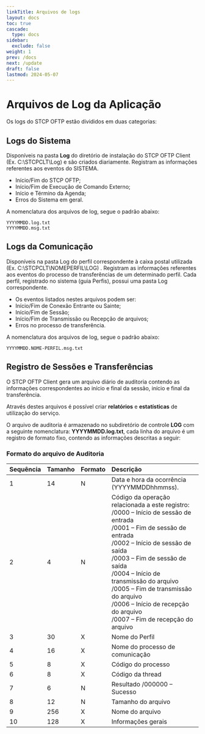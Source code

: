 ```yaml
---
linkTitle: Arquivos de logs 
layout: docs
toc: true
cascade:
  type: docs
sidebar:
  exclude: false
weight: 1
prev: /docs
next: /update
draft: false
lastmod: 2024-05-07
---
```

# Arquivos de Log da Aplicação

Os logs do STCP OFTP estão divididos em duas categorias:

## Logs do Sistema

Disponíveis na pasta **Log** do diretório de instalação do STCP OFTP Client (Ex. C:\STCPCLT\Log) e são criados diariamente. Registram as informações referentes aos eventos do SISTEMA.

- Início/Fim do STCP OFTP;
- Início/Fim de Execução de Comando Externo;
- Início e Término da Agenda;
- Erros do Sistema em geral.

A nomenclatura dos arquivos de log, segue o padrão abaixo:

```
YYYYMMDD.log.txt
YYYYMMDD.msg.txt
```

## Logs da Comunicação

Disponíveis na pasta Log do perfil correspondente à caixa postal utilizada (Ex. C:\STCPCLT\NOMEPERFIL\LOG) . Registram as informações referentes aos eventos do processo de transferências de um determinado perfil. Cada perfil, registrado no sistema (guia Perfis), possui uma pasta Log correspondente.

- Os eventos listados nestes arquivos podem ser:
- Início/Fim de Conexão Entrante ou Sainte;
- Início/Fim de Sessão;
- Início/Fim de Transmissão ou Recepção de arquivos;
- Erros no processo de transferência.

A nomenclatura dos arquivos de log, segue o padrão abaixo:

```
YYYYMMDD.NOME-PERFIL.msg.txt
```

## Registro de Sessões e Transferências

O STCP OFTP Client gera um arquivo diário de auditoria contendo as informações correspondentes ao início e final da sessão, início e final da transferência.

Através destes arquivos é possível criar **relatórios** e **estatísticas** de utilização do serviço.

O arquivo de auditoria é armazenado no subdiretório de controle **LOG** com a seguinte nomenclatura: **YYYYMMDD.log.txt**, cada linha do arquivo é um registro de formato fixo, contendo as informações descritas a seguir:


### Formato do arquivo de Auditoria

Sequência| Tamanho| Formato| Descrição
:---     | :---   | :---   | :---
1        | 14     | N      | Data e hora da ocorrência (YYYYMMDDhhmmss).
2        | 4      | N      | Código da operação relacionada a este registro: <br> /0000 – Início de sessão de entrada <br>/0001 – Fim de sessão de entrada <br> /0002 – Início de sessão de saída <br> /0003 – Fim de sessão de saída <br> /0004 – Início de transmissão do arquivo <br> /0005 – Fim de transmissão do arquivo <br> /0006 – Início de recepção do arquivo <br> /0007 – Fim de recepção do arquivo
3        | 30     | X      | Nome do Perfil
4        | 16     | X      | Nome do processo de comunicação
5        | 8      | X      | Código do processo
6        | 8      | X      | Código da thread
7        | 6      | N      | Resultado /000000 – Sucesso
8        | 12     | N      | Tamanho do arquivo
9        | 256    | X      | Nome do arquivo
10       | 128    | X      | Informações gerais

